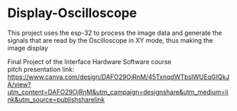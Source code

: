 # Display-Oscilloscope
This project uses the esp-32 to process the image data and generate the signals that are read by the Oscilloscope in XY mode, thus making the image display

Final Project of the Interface Hardware Software course<br />
pitch presentation link: https://www.canva.com/design/DAFO29OjRnM/45TxnqdWTbslWUEqGIQkJA/view?utm_content=DAFO29OjRnM&utm_campaign=designshare&utm_medium=link&utm_source=publishsharelink
